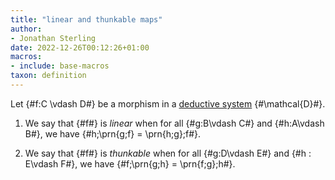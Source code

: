 ```yaml
---
title: "linear and thunkable maps"
author:
- Jonathan Sterling
date: 2022-12-26T00:12:26+01:00
macros:
- include: base-macros
taxon: definition
---
```


Let {#f:C \vdash D#} be a morphism in a [deductive system](dpl-0002) {#\mathcal{D}#}.

1. We say that {#f#} is *linear* when for all {#g:B\vdash C#} and {#h:A\vdash B#}, we have {#h;\prn{g;f} = \prn{h;g};f#}.

2. We say that {#f#} is *thunkable* when for all {#g:D\vdash E#} and {#h : E\vdash F#}, we have {#f;\prn{g;h} = \prn{f;g};h#}.
